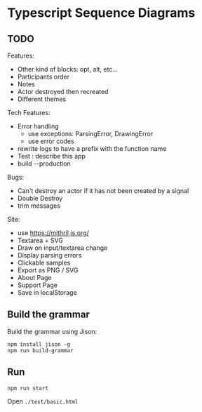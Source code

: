 # Typescript Sequence Diagrams

## TODO

Features:
* Other kind of blocks: opt, alt, etc...
* Participants order
* Notes
* Actor destroyed then recreated
* Different themes

Tech Features:
* Error handling
  * use exceptions: ParsingError, DrawingError
  * use error codes
* rewrite logs to have a prefix with the function name
* Test : describe this app
* build --production

Bugs:
* Can't destroy an actor if it has not been created by a signal
* Double Destroy
* trim messages

Site:
* use https://mithril.js.org/
* Textarea + SVG 
* Draw on input/textarea change
* Display parsing errors
* Clickable samples
* Export as PNG / SVG
* About Page
* Support Page
* Save in localStorage

## Build the grammar

Build the grammar using Jison:

```
npm install jison -g
npm run build-grammar
```

## Run

```
npm run start
```

Open `./test/basic.html`